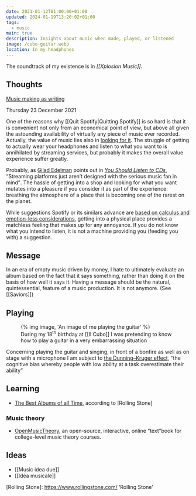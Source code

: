 ```yaml
---
date: 2021-01-12T01:00:00+01:00
updated: 2024-01-19T13:20:02+01:00
tags:
  - music
main: true
description: Insights about music when made, played, or listened
image: /cubo-guitar.webp
location: In my headphones
---
```

<div class='blue box'>
	The soundtrack of my existence is in <cite>[[Xplosion Music]]</cite>.
</div>

## Thoughts

[Music making as writing](https://rosano.hmm.garden/01ev1pxthspxdq5e5k5m54e1sg 'Music is not just for professionals')

<p class='date'><time datetime='2021-12-23T18:27:17+01:00'>Thursday 23 December 2021</time></p>
One of the reasons why [[Quit Spotify|Quitting Spotify]] is so hard is that it is convenient not only from an economical point of view, but above all given the astounding availability of virtually any piece of music ever recorded. Actually, the value of music lies also in <u>looking for it</u>. The struggle of getting to actually wear your headphones and listen to what you want to is annihilated by streaming services, but probably it makes the overall value experience suffer greatly.

Probably, as [Gilad Edelman](https://wired.com/author/gilad-edelman 'Gilad Edelman’s profile on Wired') points out in <cite>[You Should Listen to CDs](https://wired.com/story/you-should-listen-to-cds 'You Should Listen to CDs')</cite>, <q cite='https://hyp.is/ONwkwGQTEeyXXMNroZdLqw/www.wired.com/story/you-should-listen-to-cds/'>Streaming platforms just aren’t designed with the serious music fan in mind</q>. The hassle of getting into a shop and looking for what you want mutates into a pleasure if you consider it as part of the experience: breathing the atmosphere of a place that is becoming one of the rarest on the planet.

While suggestions Spotify or its similars advance are [based on calculus and emotion-less considerations](https://tommi.space/the-power-of-decentralization#algorithms-as-black-boxes '“Algorithms as Black Boxes„ section in my essay “The Power of Decentralization„'), getting into a physical place provides a matchless feeling that makes up for any annoyance. If you do not know what you intend to listen, it is not a machine providing you (feeding you with) a suggestion.

## Message

In an era of empty music driven by money, I hate to ultimately evaluate an album based on the fact that it says something, rather than doing it on the basis of how well it says it. Having a message should be the natural, quintessential, feature of a music production. It is not anymore. (See [[Saviors]])

## Playing

<figure>
	{% img image, 'An image of me playing the guitar' %}
	<figcaption>During my 18<sup>th</sup> birthday at [[Il Cubo]] I was pretending to know how to play a guitar in a very embarrassing situation</figcaption>
</figure>

Concerning playing the guitar and singing, in front of a bonfire as well as on stage with a microphone I am subject to [the Dunning–Kruger effect](https://en.wikipedia.org/wiki/Dunning%E2%80%93Kruger_effect 'Dunning–Kruger effect on Wikipedia'), <q cite='https://en.wikipedia.org/wiki/Dunning%E2%80%93Kruger_effect'>the cognitive bias whereby people with low ability at a task overestimate their ability</q>

## Learning

- [The Best Albums of all Time](https://www.rollingstone.com/music/music-lists/best-albums-of-all-time-1062063/ 'The Best Albums of all Time'), according to [Rolling Stone]

### Music theory

- [OpenMusicTheory](http://openmusictheory.com/ 'Open Music Theory'), an open-source, interactive, online “text”book for college-level music theory courses.

## Ideas

- [[Music idea due]]
- [[Idea musicale]]

[Rolling Stone]: https://www.rollingstone.com/ ‘Rolling Stone’
